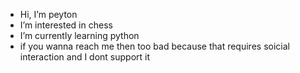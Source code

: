 -  Hi, I’m peyton
-  I’m interested in chess
-  I’m currently learning python
-  if you wanna reach me then too bad because that requires soicial interaction and I dont support it
  

<!---
peytonwichu/peytonwichu is a ✨ special ✨ repository because its `README.md` (this file) appears on your GitHub profile.
You can click the Preview link to take a look at your changes.
--->
